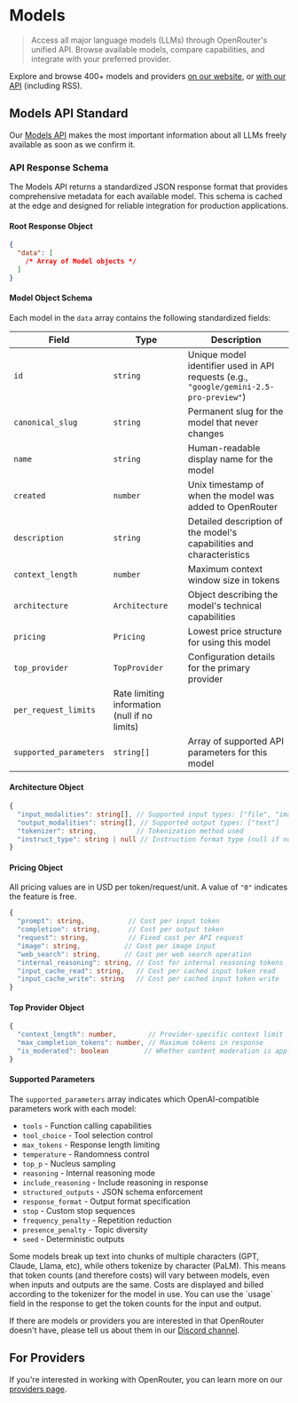 # Models

> Access all major language models (LLMs) through OpenRouter's unified API. Browse available models, compare capabilities, and integrate with your preferred provider.

Explore and browse 400+ models and providers [on our website](/models), or [with our API](/docs/api-reference/list-available-models) (including RSS).

## Models API Standard

Our [Models API](/docs/api-reference/list-available-models) makes the most important information about all LLMs freely available as soon as we confirm it.

### API Response Schema

The Models API returns a standardized JSON response format that provides comprehensive metadata for each available model. This schema is cached at the edge and designed for reliable integration for production applications.

#### Root Response Object

```json
{
  "data": [
    /* Array of Model objects */
  ]
}
```

#### Model Object Schema

Each model in the `data` array contains the following standardized fields:

| Field                  | Type                                          | Description                                                                            |
| ---------------------- | --------------------------------------------- | -------------------------------------------------------------------------------------- |
| `id`                   | `string`                                      | Unique model identifier used in API requests (e.g., `"google/gemini-2.5-pro-preview"`) |
| `canonical_slug`       | `string`                                      | Permanent slug for the model that never changes                                        |
| `name`                 | `string`                                      | Human-readable display name for the model                                              |
| `created`              | `number`                                      | Unix timestamp of when the model was added to OpenRouter                               |
| `description`          | `string`                                      | Detailed description of the model's capabilities and characteristics                   |
| `context_length`       | `number`                                      | Maximum context window size in tokens                                                  |
| `architecture`         | `Architecture`                                | Object describing the model's technical capabilities                                   |
| `pricing`              | `Pricing`                                     | Lowest price structure for using this model                                            |
| `top_provider`         | `TopProvider`                                 | Configuration details for the primary provider                                         |
| `per_request_limits`   | Rate limiting information (null if no limits) |                                                                                        |
| `supported_parameters` | `string[]`                                    | Array of supported API parameters for this model                                       |

#### Architecture Object

```typescript
{
  "input_modalities": string[], // Supported input types: ["file", "image", "text"]
  "output_modalities": string[], // Supported output types: ["text"]
  "tokenizer": string,          // Tokenization method used
  "instruct_type": string | null // Instruction format type (null if not applicable)
}
```

#### Pricing Object

All pricing values are in USD per token/request/unit. A value of `"0"` indicates the feature is free.

```typescript
{
  "prompt": string,           // Cost per input token
  "completion": string,       // Cost per output token
  "request": string,          // Fixed cost per API request
  "image": string,           // Cost per image input
  "web_search": string,      // Cost per web search operation
  "internal_reasoning": string, // Cost for internal reasoning tokens
  "input_cache_read": string,   // Cost per cached input token read
  "input_cache_write": string   // Cost per cached input token write
}
```

#### Top Provider Object

```typescript
{
  "context_length": number,        // Provider-specific context limit
  "max_completion_tokens": number, // Maximum tokens in response
  "is_moderated": boolean         // Whether content moderation is applied
}
```

#### Supported Parameters

The `supported_parameters` array indicates which OpenAI-compatible parameters work with each model:

* `tools` - Function calling capabilities
* `tool_choice` - Tool selection control
* `max_tokens` - Response length limiting
* `temperature` - Randomness control
* `top_p` - Nucleus sampling
* `reasoning` - Internal reasoning mode
* `include_reasoning` - Include reasoning in response
* `structured_outputs` - JSON schema enforcement
* `response_format` - Output format specification
* `stop` - Custom stop sequences
* `frequency_penalty` - Repetition reduction
* `presence_penalty` - Topic diversity
* `seed` - Deterministic outputs

<Note title="Different models tokenize text in different ways">
  Some models break up text into chunks of multiple characters (GPT, Claude,
  Llama, etc), while others tokenize by character (PaLM). This means that token
  counts (and therefore costs) will vary between models, even when inputs and
  outputs are the same. Costs are displayed and billed according to the
  tokenizer for the model in use. You can use the `usage` field in the response
  to get the token counts for the input and output.
</Note>

If there are models or providers you are interested in that OpenRouter doesn't have, please tell us about them in our [Discord channel](https://openrouter.ai/discord).

## For Providers

If you're interested in working with OpenRouter, you can learn more on our [providers page](/docs/use-cases/for-providers).
